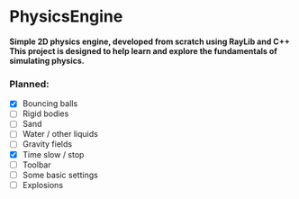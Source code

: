 # PhysicsEngine
**Simple 2D physics engine, developed from scratch using RayLib and C++**  
**This project is designed to help learn and explore the fundamentals of simulating physics.**
### Planned:
- [x] Bouncing balls
- [ ] Rigid bodies
- [ ] Sand
- [ ] Water / other liquids
- [ ] Gravity fields
- [x] Time slow / stop
- [ ] Toolbar
- [ ] Some basic settings
- [ ] Explosions
